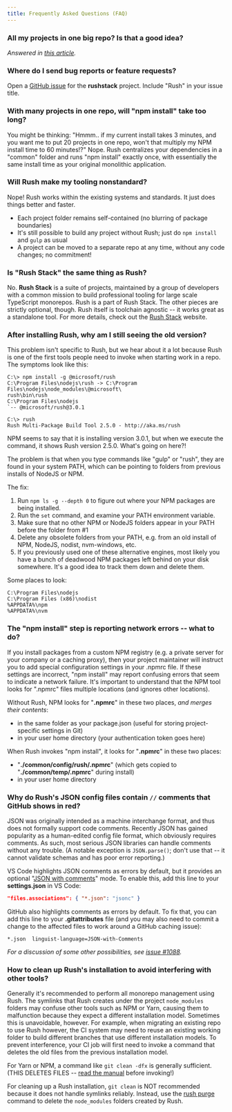 ```yaml
---
title: Frequently Asked Questions (FAQ)
---
```


### All my projects in one big repo? Is that a good idea?

_Answered in [this article](../intro/why_mono.md)._

### Where do I send bug reports or feature requests?

Open a [GitHub issue](https://github.com/microsoft/rushstack/issues) for the **rushstack** project. Include "Rush" in your issue title.

### With many projects in one repo, will "npm install" take too long?

You might be thinking: "Hmmm.. if my current install takes 3 minutes, and you want me to put 20 projects in one repo, won't that multiply my NPM install time to 60 minutes!?" Nope. Rush centralizes your dependencies in a "common" folder and runs "npm install" exactly once, with essentially the same install time as your original monolithic application.

### Will Rush make my tooling nonstandard?

Nope! Rush works within the existing systems and standards. It just does things better and faster.

- Each project folder remains self-contained (no blurring of package boundaries)
- It's still possible to build any project without Rush; just do `npm install` and `gulp` as usual
- A project can be moved to a separate repo at any time, without any code changes; no commitment!

### Is "Rush Stack" the same thing as Rush?

No. **Rush Stack** is a suite of projects, maintained by a group of developers with a common mission to build
professional tooling for large scale TypeScript monorepos. Rush is a part of Rush Stack. The other pieces are
strictly optional, though. Rush itself is toolchain agnostic -- it works great as a standalone tool.
For more details, check out the [Rush Stack](https://rushstack.io/) website.

### After installing Rush, why am I still seeing the old version?

This problem isn't specific to Rush, but we hear about it a lot because Rush is one of the first tools people need to invoke when starting work in a repo. The symptoms look like this:

```
C:\> npm install -g @microsoft/rush
C:\Program Files\nodejs\rush -> C:\Program Files\nodejs\node_modules\@microsoft\
rush\bin\rush
C:\Program Files\nodejs
`-- @microsoft/rush@3.0.1

C:\> rush
Rush Multi-Package Build Tool 2.5.0 - http://aka.ms/rush
```

NPM seems to say that it is installing version 3.0.1, but when we execute the command, it shows Rush version 2.5.0. What's going on here?!

The problem is that when you type commands like "gulp" or "rush", they are found in your system PATH, which can be pointing to folders from previous installs of NodeJS or NPM.

The fix:

1. Run `npm ls -g --depth 0` to figure out where your NPM packages are being installed.
2. Run the `set` command, and examine your PATH environment variable.
3. Make sure that no other NPM or NodeJS folders appear in your PATH before the folder from #1
4. Delete any obsolete folders from your PATH, e.g. from an old install of NPM, NodeJS, nodist, nvm-windows, etc.
5. If you previously used one of these alternative engines, most likely you have a bunch of deadwood NPM packages left behind on your disk somewhere. It's a good idea to track them down and delete them.

Some places to look:

```
C:\Program Files\nodejs
C:\Program Files (x86)\nodist
%APPDATA%\npm
%APPDATA%\nvm
```

### The "npm install" step is reporting network errors -- what to do?

If you install packages from a custom NPM registry (e.g. a private server for your company or a caching proxy), then your project maintainer will instruct you to add special configuration settings in your .npmrc file. If these settings are incorrect, "npm install" may report confusing errors that seem to indicate a network failure. It's important to understand that the NPM tool looks for ".npmrc" files multiple locations (and ignores other locations).

Without Rush, NPM looks for "**.npmrc**" in these two places, _and merges their contents_:

- in the same folder as your package.json (useful for storing project-specific settings in Git)
- in your user home directory (your authentication token goes here)

When Rush invokes "npm install", it looks for "**.npmrc**" in these two places:

- "**./common/config/rush/.npmrc**" (which gets copied to "**./common/temp/.npmrc**" during install)
- in your user home directory

### Why do Rush's JSON config files contain `//` comments that GitHub shows in red?

JSON was originally intended as a machine interchange format, and thus does not formally support
code comments. Recently JSON has gained popularity as a human-edited config file format, which obviously requires
comments. As such, most serious JSON libraries can handle comments without any trouble. (A notable exception
is `JSON.parse()`; don't use that -- it cannot validate schemas and has poor error reporting.)

VS Code highlights JSON comments as errors by default, but it provides an optional "[JSON with comments](https://code.visualstudio.com/docs/languages/json#_json-with-comments)" mode. To enable this, add this line to
your **settings.json** in VS Code:

```json
"files.associations": { "*.json": "jsonc" }
```

GitHub also highlights comments as errors by default. To fix that, you can add this line to your
**.gitattributes** file (and you may also need to commit a change to the affected files to work around a GitHub
caching issue):

```
*.json  linguist-language=JSON-with-Comments
```

_For a discussion of some other possibilities, see
[issue #1088](https://github.com/microsoft/rushstack/issues/1088)._

### How to clean up Rush's installation to avoid interfering with other tools?

Generally it's recommended to perform all monorepo management using Rush. The symlinks that Rush creates under the project `node_modules` folders may confuse other tools such as NPM or Yarn, causing them to malfunction because they expect a different installation model. Sometimes this is unavoidable, however. For example, when migrating an existing repo to use Rush however, the CI system may need to reuse an existing working folder to build different branches that use different installation models. To prevent interference, your CI job will first need to invoke a command that deletes the old files from the previous installation model.

For Yarn or NPM, a command like `git clean -dfx` is generally sufficient. (THIS DELETES FILES -- [read the manual](https://git-scm.com/docs/git-clean) before invoking!)

For cleaning up a Rush installation, `git clean` is NOT recommended because it does not handle symlinks reliably. Instead, use the [rush purge](../commands/rush_purge.md) command to delete the `node_modules` folders created by Rush.
